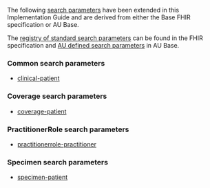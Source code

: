 
The following [search parameters]({{site.data.fhir.path}}search.html) have been extended in this Implementation Guide and are derived from either the Base FHIR specification or AU Base.  

The [registry of standard search parameters]({{site.data.fhir.path}}searchparameter-registry.html) can be found in the FHIR specification and [AU defined search parameters](http://build.fhir.org/ig/hl7au/au-fhir-base/search-parameters.html) in AU Base.

### Common search parameters

- [clinical-patient](SearchParameter-au-core-clinical-patient.html)

### Coverage search parameters

- [coverage-patient](SearchParameter-au-core-coverage-patient.html)

### PractitionerRole search parameters

- [practitionerrole-practitioner](SearchParameter-au-core-practitionerrole-practitioner.html)

### Specimen search parameters

- [specimen-patient](SearchParameter-au-core-specimen-patient.html)
